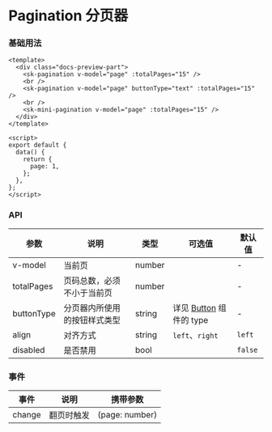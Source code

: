 # Pagination 分页器

### 基础用法

<PaginationBasic />

```vue
<template>
  <div class="docs-preview-part">
    <sk-pagination v-model="page" :totalPages="15" />
    <br />
    <sk-pagination v-model="page" buttonType="text" :totalPages="15" />
    <br />
    <sk-mini-pagination v-model="page" :totalPages="15" />
  </div>
</template>

<script>
export default {
  data() {
    return {
      page: 1,
    };
  },
};
</script>
```

### API

| 参数       | 说明                         | 类型   | 可选值                                         | 默认值  |
| ---------- | ---------------------------- | ------ | ---------------------------------------------- | ------- |
| v-model    | 当前页                       | number |                                                | -       |
| totalPages | 页码总数，必须不小于当前页   | number |                                                | -       |
| buttonType | 分页器内所使用的按钮样式类型 | string | 详见 [Button](../button/index#API) 组件的 type | -       |
| align      | 对齐方式                     | string | `left`、`right`                                | `left`  |
| disabled   | 是否禁用                     | bool   |                                                | `false` |

### 事件

| 事件   | 说明       | 携带参数       |
| ------ | ---------- | -------------- |
| change | 翻页时触发 | (page: number) |
